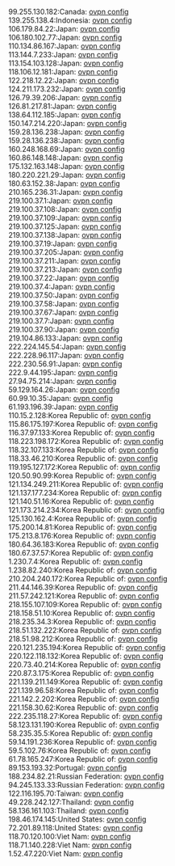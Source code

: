 99.255.130.182:Canada: [ovpn config](vpn/99_255_130_182.ovpn)  
139.255.138.4:Indonesia: [ovpn config](vpn/139_255_138_4.ovpn)  
106.179.84.22:Japan: [ovpn config](vpn/106_179_84_22.ovpn)  
106.180.102.77:Japan: [ovpn config](vpn/106_180_102_77.ovpn)  
110.134.86.167:Japan: [ovpn config](vpn/110_134_86_167.ovpn)  
113.144.7.233:Japan: [ovpn config](vpn/113_144_7_233.ovpn)  
113.154.103.128:Japan: [ovpn config](vpn/113_154_103_128.ovpn)  
118.106.12.181:Japan: [ovpn config](vpn/118_106_12_181.ovpn)  
122.218.12.22:Japan: [ovpn config](vpn/122_218_12_22.ovpn)  
124.211.173.232:Japan: [ovpn config](vpn/124_211_173_232.ovpn)  
126.79.39.206:Japan: [ovpn config](vpn/126_79_39_206.ovpn)  
126.81.217.81:Japan: [ovpn config](vpn/126_81_217_81.ovpn)  
138.64.112.185:Japan: [ovpn config](vpn/138_64_112_185.ovpn)  
150.147.214.220:Japan: [ovpn config](vpn/150_147_214_220.ovpn)  
159.28.136.238:Japan: [ovpn config](vpn/159_28_136_238.ovpn)  
159.28.136.238:Japan: [ovpn config](vpn/159_28_136_238.ovpn)  
160.248.168.69:Japan: [ovpn config](vpn/160_248_168_69.ovpn)  
160.86.148.148:Japan: [ovpn config](vpn/160_86_148_148.ovpn)  
175.132.163.148:Japan: [ovpn config](vpn/175_132_163_148.ovpn)  
180.220.221.29:Japan: [ovpn config](vpn/180_220_221_29.ovpn)  
180.63.152.38:Japan: [ovpn config](vpn/180_63_152_38.ovpn)  
210.165.236.31:Japan: [ovpn config](vpn/210_165_236_31.ovpn)  
219.100.37.1:Japan: [ovpn config](vpn/219_100_37_1.ovpn)  
219.100.37.108:Japan: [ovpn config](vpn/219_100_37_108.ovpn)  
219.100.37.109:Japan: [ovpn config](vpn/219_100_37_109.ovpn)  
219.100.37.125:Japan: [ovpn config](vpn/219_100_37_125.ovpn)  
219.100.37.138:Japan: [ovpn config](vpn/219_100_37_138.ovpn)  
219.100.37.19:Japan: [ovpn config](vpn/219_100_37_19.ovpn)  
219.100.37.205:Japan: [ovpn config](vpn/219_100_37_205.ovpn)  
219.100.37.211:Japan: [ovpn config](vpn/219_100_37_211.ovpn)  
219.100.37.213:Japan: [ovpn config](vpn/219_100_37_213.ovpn)  
219.100.37.22:Japan: [ovpn config](vpn/219_100_37_22.ovpn)  
219.100.37.4:Japan: [ovpn config](vpn/219_100_37_4.ovpn)  
219.100.37.50:Japan: [ovpn config](vpn/219_100_37_50.ovpn)  
219.100.37.58:Japan: [ovpn config](vpn/219_100_37_58.ovpn)  
219.100.37.67:Japan: [ovpn config](vpn/219_100_37_67.ovpn)  
219.100.37.7:Japan: [ovpn config](vpn/219_100_37_7.ovpn)  
219.100.37.90:Japan: [ovpn config](vpn/219_100_37_90.ovpn)  
219.104.86.133:Japan: [ovpn config](vpn/219_104_86_133.ovpn)  
222.224.145.54:Japan: [ovpn config](vpn/222_224_145_54.ovpn)  
222.228.96.117:Japan: [ovpn config](vpn/222_228_96_117.ovpn)  
222.230.56.91:Japan: [ovpn config](vpn/222_230_56_91.ovpn)  
222.9.44.195:Japan: [ovpn config](vpn/222_9_44_195.ovpn)  
27.94.75.214:Japan: [ovpn config](vpn/27_94_75_214.ovpn)  
59.129.164.26:Japan: [ovpn config](vpn/59_129_164_26.ovpn)  
60.99.10.35:Japan: [ovpn config](vpn/60_99_10_35.ovpn)  
61.193.196.39:Japan: [ovpn config](vpn/61_193_196_39.ovpn)  
110.15.2.128:Korea Republic of: [ovpn config](vpn/110_15_2_128.ovpn)  
115.86.175.197:Korea Republic of: [ovpn config](vpn/115_86_175_197.ovpn)  
116.37.97.133:Korea Republic of: [ovpn config](vpn/116_37_97_133.ovpn)  
118.223.198.172:Korea Republic of: [ovpn config](vpn/118_223_198_172.ovpn)  
118.32.107.133:Korea Republic of: [ovpn config](vpn/118_32_107_133.ovpn)  
118.33.46.210:Korea Republic of: [ovpn config](vpn/118_33_46_210.ovpn)  
119.195.127.172:Korea Republic of: [ovpn config](vpn/119_195_127_172.ovpn)  
120.50.90.99:Korea Republic of: [ovpn config](vpn/120_50_90_99.ovpn)  
121.134.249.211:Korea Republic of: [ovpn config](vpn/121_134_249_211.ovpn)  
121.137.177.234:Korea Republic of: [ovpn config](vpn/121_137_177_234.ovpn)  
121.140.51.16:Korea Republic of: [ovpn config](vpn/121_140_51_16.ovpn)  
121.173.214.234:Korea Republic of: [ovpn config](vpn/121_173_214_234.ovpn)  
125.130.162.4:Korea Republic of: [ovpn config](vpn/125_130_162_4.ovpn)  
175.200.14.81:Korea Republic of: [ovpn config](vpn/175_200_14_81.ovpn)  
175.213.8.176:Korea Republic of: [ovpn config](vpn/175_213_8_176.ovpn)  
180.64.36.183:Korea Republic of: [ovpn config](vpn/180_64_36_183.ovpn)  
180.67.37.57:Korea Republic of: [ovpn config](vpn/180_67_37_57.ovpn)  
1.230.7.4:Korea Republic of: [ovpn config](vpn/1_230_7_4.ovpn)  
1.238.82.240:Korea Republic of: [ovpn config](vpn/1_238_82_240.ovpn)  
210.204.240.172:Korea Republic of: [ovpn config](vpn/210_204_240_172.ovpn)  
211.44.146.39:Korea Republic of: [ovpn config](vpn/211_44_146_39.ovpn)  
211.57.242.121:Korea Republic of: [ovpn config](vpn/211_57_242_121.ovpn)  
218.155.107.109:Korea Republic of: [ovpn config](vpn/218_155_107_109.ovpn)  
218.158.51.10:Korea Republic of: [ovpn config](vpn/218_158_51_10.ovpn)  
218.235.34.3:Korea Republic of: [ovpn config](vpn/218_235_34_3.ovpn)  
218.51.132.222:Korea Republic of: [ovpn config](vpn/218_51_132_222.ovpn)  
218.51.98.212:Korea Republic of: [ovpn config](vpn/218_51_98_212.ovpn)  
220.121.235.194:Korea Republic of: [ovpn config](vpn/220_121_235_194.ovpn)  
220.122.118.132:Korea Republic of: [ovpn config](vpn/220_122_118_132.ovpn)  
220.73.40.214:Korea Republic of: [ovpn config](vpn/220_73_40_214.ovpn)  
220.87.3.175:Korea Republic of: [ovpn config](vpn/220_87_3_175.ovpn)  
221.139.211.149:Korea Republic of: [ovpn config](vpn/221_139_211_149.ovpn)  
221.139.96.58:Korea Republic of: [ovpn config](vpn/221_139_96_58.ovpn)  
221.142.2.202:Korea Republic of: [ovpn config](vpn/221_142_2_202.ovpn)  
221.158.30.62:Korea Republic of: [ovpn config](vpn/221_158_30_62.ovpn)  
222.235.118.27:Korea Republic of: [ovpn config](vpn/222_235_118_27.ovpn)  
58.123.131.190:Korea Republic of: [ovpn config](vpn/58_123_131_190.ovpn)  
58.235.35.5:Korea Republic of: [ovpn config](vpn/58_235_35_5.ovpn)  
59.14.191.236:Korea Republic of: [ovpn config](vpn/59_14_191_236.ovpn)  
59.5.102.76:Korea Republic of: [ovpn config](vpn/59_5_102_76.ovpn)  
61.78.165.247:Korea Republic of: [ovpn config](vpn/61_78_165_247.ovpn)  
89.153.193.32:Portugal: [ovpn config](vpn/89_153_193_32.ovpn)  
188.234.82.21:Russian Federation: [ovpn config](vpn/188_234_82_21.ovpn)  
94.245.133.33:Russian Federation: [ovpn config](vpn/94_245_133_33.ovpn)  
122.116.195.70:Taiwan: [ovpn config](vpn/122_116_195_70.ovpn)  
49.228.242.127:Thailand: [ovpn config](vpn/49_228_242_127.ovpn)  
58.136.161.103:Thailand: [ovpn config](vpn/58_136_161_103.ovpn)  
198.46.174.145:United States: [ovpn config](vpn/198_46_174_145.ovpn)  
72.201.89.118:United States: [ovpn config](vpn/72_201_89_118.ovpn)  
118.70.120.100:Viet Nam: [ovpn config](vpn/118_70_120_100.ovpn)  
118.71.140.228:Viet Nam: [ovpn config](vpn/118_71_140_228.ovpn)  
1.52.47.220:Viet Nam: [ovpn config](vpn/1_52_47_220.ovpn)  

